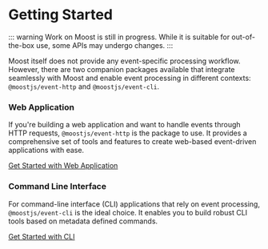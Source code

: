 # Getting Started

::: warning
Work on Moost is still in progress. While it is suitable for out-of-the-box use, some APIs may undergo changes.
:::


Moost itself does not provide any event-specific processing workflow.
However, there are two companion packages available that integrate seamlessly with Moost and enable event processing in different contexts:
`@moostjs/event-http` and `@moostjs/event-cli`.

### Web Application
If you're building a web application and want to handle events through HTTP requests,
`@moostjs/event-http` is the package to use.
It provides a comprehensive set of tools and features to create web-based event-driven applications with ease.

[Get Started with Web Application](/guide/http/)

### Command Line Interface
For command-line interface (CLI) applications that rely on event processing, `@moostjs/event-cli` is the ideal choice.
It enables you to build robust CLI tools based on metadata defined commands.

[Get Started with CLI](/guide/cli/)
